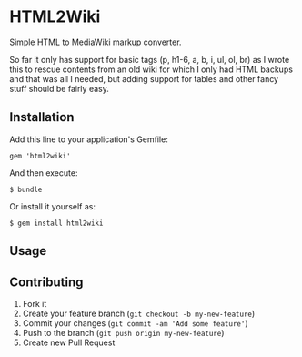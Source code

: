 # HTML2Wiki

Simple HTML to MediaWiki markup converter.

So far it only has support for basic tags (p, h1-6, a, b, i, ul, ol, br) as I
wrote this to rescue contents from an old wiki for which I only had HTML
backups and that was all I needed, but adding support for tables and other
fancy stuff should be fairly easy.

## Installation

Add this line to your application's Gemfile:

    gem 'html2wiki'

And then execute:

    $ bundle

Or install it yourself as:

    $ gem install html2wiki

## Usage

## Contributing

1. Fork it
2. Create your feature branch (`git checkout -b my-new-feature`)
3. Commit your changes (`git commit -am 'Add some feature'`)
4. Push to the branch (`git push origin my-new-feature`)
5. Create new Pull Request
